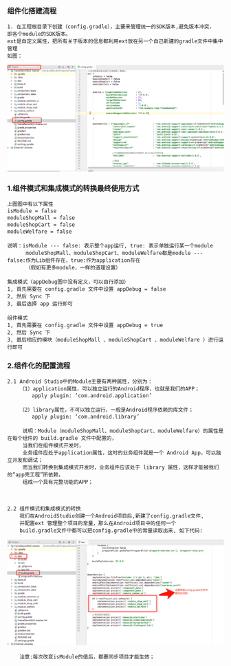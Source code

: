 ### 组件化搭建流程
    1. 在工程根目录下创建（config.gradle），主要来管理统一的SDK版本,避免版本冲突，
    即各个module的SDK版本。
    ext是自定义属性，把所有关于版本的信息都利用ext放在另一个自己新建的gradle文件中集中管理
    如图：
<img src="https://github.com/HZHAndroid/AndroidComponentization/blob/master/pic/config.png" />


### 1.组件模式和集成模式的转换最终使用方式
    上图图中有以下属性
    isModule = false 
    moduleShopMall = false 
    moduleShopCart = false
    moduleWelfare = false
    
    说明：isModule --- false: 表示整个app运行, true: 表示单独运行某一个module
          moduleShopMall、moduleShopCart、moduleWelfare都是module --- false:作为Lib组件存在，true:作为application存在
          （假如有更多module，一样的道理设置）
          
    集成模式（appDebug图中没有定义，可以自行添加）
    1, 首先需要在 config.gradle 文件中设置 appDebug = false
    2, 然后 Sync 下
    3, 最后选择 app 运行即可
    
    组件模式
    1, 首先需要在 config.gradle 文件中设置 appDebug = true
    2, 然后 Sync 下
    3, 最后相应的模块（moduleShopMall 、moduleShopCart 、moduleWelfare ）进行运行即可
    
### 2.组件化的配置流程
    2.1 Android Studio中的Module主要有两种属性，分别为：
        （1）application属性，可以独立运行的Android程序，也就是我们的APP；    
            apply plugin: ‘com.android.application’

        （2）library属性，不可以独立运行，一般是Android程序依赖的库文件；
            apply plugin: ‘com.android.library’
            
         说明：Module（moduleShopMall、moduleShopCart、moduleWelfare）的属性是在每个组件的 build.gradle 文件中配置的，
         当我们在组件模式开发时，
         业务组件应处于application属性，这时的业务组件就是一个 Android App，可以独立开发和调试；
         而当我们转换到集成模式开发时，业务组件应该处于 library 属性，这样才能被我们的“app壳工程”所依赖，
         组成一个具有完整功能的APP；
         
<br/>

    2.2 组件模式和集成模式的转换
        我们在AndroidStudio创建一个Android项目后,新建了config.gradle文件,
        并配置ext 管理整个项目的常量，那么在Android项目中的任何一个
        build.gradle文件中都可以把config.gradle中的常量读取出来, 如下代码:
        
 <img src="https://github.com/HZHAndroid/AndroidComponentization/blob/master/pic/app壳的build.png" />
 
        注意:每次改变isModule的值后，都要同步项目才能生效；
    
